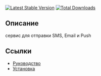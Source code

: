 [![Latest Stable Version](https://poser.pugx.org/yii2lab/yii2-notify/v/stable.png)](https://packagist.org/packages/yii2lab/yii2-notify)
[![Total Downloads](https://poser.pugx.org/yii2lab/yii2-notify/downloads.png)](https://packagist.org/packages/yii2lab/yii2-notify)

## Описание

сервис для отправки SMS, Email и Push

## Ссылки

* [Руководство](guide/ru/README.md)
* [Установка](guide/ru/install.md)
